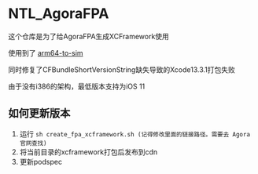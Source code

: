 # NTL_AgoraFPA

这个仓库是为了给AgoraFPA生成XCFramework使用

使用到了 [arm64-to-sim](https://github.com/bogo/arm64-to-sim)

同时修复了CFBundleShortVersionString缺失导致的Xcode13.3.1打包失败

由于没有i386的架构，最低版本支持为iOS 11

## 如何更新版本

1. 运行 `sh create_fpa_xcframework.sh (记得修改里面的链接路径。需要去 Agora 官网查找)`
2. 将当前目录的xcframework打包后发布到cdn
3. 更新podspec
